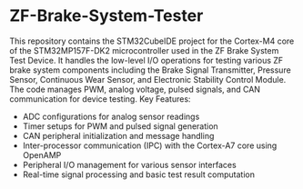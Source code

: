 # ZF-Brake-System-Tester
This repository contains the STM32CubeIDE project for the Cortex-M4 core of the STM32MP157F-DK2 microcontroller used in the ZF Brake System Test Device. It handles the low-level I/O operations for testing various ZF brake system components including the Brake Signal Transmitter, Pressure Sensor, Continuous Wear Sensor, and Electronic Stability Control Module. The code manages PWM, analog voltage, pulsed signals, and CAN communication for device testing.
Key Features:

- ADC configurations for analog sensor readings
- Timer setups for PWM and pulsed signal generation
- CAN peripheral initialization and message handling
- Inter-processor communication (IPC) with the Cortex-A7 core using OpenAMP
- Peripheral I/O management for various sensor interfaces
- Real-time signal processing and basic test result computation
